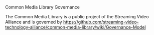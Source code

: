 Common Media Library Governance

The Common Media Library is a public project of the Streaming Video Alliance and is governed by https://github.com/streaming-video-technology-alliance/common-media-library/wiki/Governance-Model
